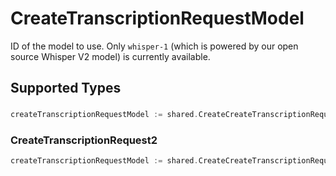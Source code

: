 # CreateTranscriptionRequestModel

ID of the model to use. Only `whisper-1` (which is powered by our open source Whisper V2 model) is currently available.



## Supported Types

### 

```go
createTranscriptionRequestModel := shared.CreateCreateTranscriptionRequestModelStr(string{/* values here */})
```

### CreateTranscriptionRequest2

```go
createTranscriptionRequestModel := shared.CreateCreateTranscriptionRequestModelCreateTranscriptionRequest2(shared.CreateTranscriptionRequest2{/* values here */})
```


